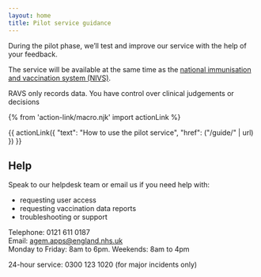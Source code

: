 ```yaml
---
layout: home
title: Pilot service guidance
---
```


During the pilot phase, we’ll test and improve our service with the help of your feedback.

The service will be available at the same time as the [national immunisation and vaccination system (NIVS)](https://www.ardengemcsu.nhs.uk/services/business-intelligence/nivs/).

RAVS only records data. You have control over clinical judgements or decisions

{% from 'action-link/macro.njk' import actionLink %}

{{ actionLink({
  "text": "How to use the pilot service",
  "href": ("/guide/" | url)
}) }}


## Help

Speak to our helpdesk team or email us if you need help with:

* requesting user access
* requesting vaccination data reports
* troubleshooting or support

Telephone: 0121 611 0187<br>
Email: [agem.apps@england.nhs.uk](mailto:agem.apps@england.nhs.uk)<br>
Monday to Friday: 8am to 6pm. Weekends: 8am to 4pm

24-hour service: 0300 123 1020 (for major incidents only)

